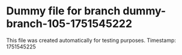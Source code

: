 # Dummy file for branch dummy-branch-105-1751545222

This file was created automatically for testing purposes.
Timestamp: 1751545225